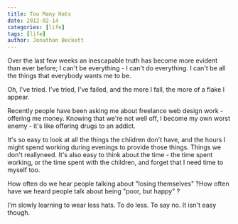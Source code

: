 ```yaml
---
title: Too Many Hats
date: 2012-02-14
categories: [life]
tags: [life]
author: Jonathan Beckett
---
```


Over the last few weeks an inescapable truth has become more evident than ever before; I can't be everything - I can't do everything. I can't be all the things that everybody wants me to be.

Oh, I've tried. I've tried, I've failed, and the more I fall, the more of a flake I appear.

Recently people have been asking me about freelance web design work - offering me money. Knowing that we're not well off, I become my own worst enemy - it's like offering drugs to an addict.

It's so easy to look at all the things the children don't have, and the hours I might spend working during evenings to provide those things. Things we don't reallyneed. It's also easy to think about the time - the time spent working, or the time spent with the children, and forget that I need time to myself too.

How often do we hear people talking about "losing themselves" ?How often have we heard people talk about being "poor, but happy" ?

I'm slowly learning to wear less hats. To do less. To say no. It isn't easy though.